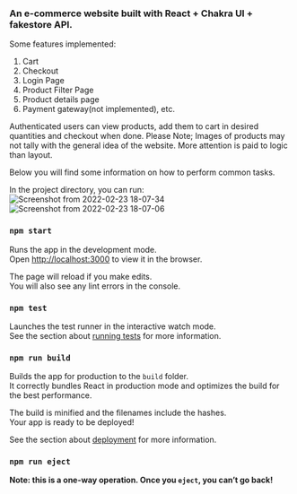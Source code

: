 ### An e-commerce website built with React + Chakra UI + fakestore API.
Some features implemented:
1. Cart
2. Checkout
3. Login Page
4. Product Filter Page
5. Product details page
6. Payment gateway(not implemented), etc.

Authenticated users can view products, add them to cart in desired quantities and checkout when done.
Please Note; Images of products may not tally with the general idea of the website. More attention is paid to logic than layout.


Below you will find some information on how to perform common tasks.<br>

In the project directory, you can run:
![Screenshot from 2022-02-23 18-07-34](https://user-images.githubusercontent.com/88411228/155370397-d287df27-8fe3-4aad-89f0-0ba9b5f5a581.png)
![Screenshot from 2022-02-23 18-07-06](https://user-images.githubusercontent.com/88411228/155370484-144fe0a6-d6bb-465a-9141-35e7d7ba92b4.png)

### `npm start`

Runs the app in the development mode.<br>
Open [http://localhost:3000](http://localhost:3000) to view it in the browser.

The page will reload if you make edits.<br>
You will also see any lint errors in the console.

### `npm test`

Launches the test runner in the interactive watch mode.<br>
See the section about [running tests](#running-tests) for more information.

### `npm run build`

Builds the app for production to the `build` folder.<br>
It correctly bundles React in production mode and optimizes the build for the best performance.

The build is minified and the filenames include the hashes.<br>
Your app is ready to be deployed!

See the section about [deployment](#deployment) for more information.

### `npm run eject`

**Note: this is a one-way operation. Once you `eject`, you can’t go back!**
